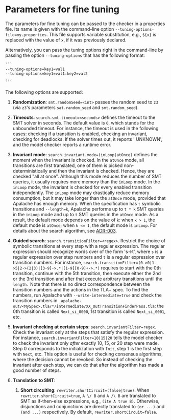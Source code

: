 Parameters for fine tuning
==========================

The parameters for fine tuning can be passed to the checker in a properties
file.  Its name is given with the command-line option `--tuning-options-file=my.properties`.
This file supports variable substitution, e.g., `${x}` is replaced with the
value of `x`, if it was previously declared.

Alternatively, you can pass the tuning options right in the command-line by
passing the option `--tuning-options` that has the following format:

    ```
    --tuning-options=key1=val1
    --tuning-options=key1=val1:key2=val2
    ...
    ```

The following options are supported:

1. __Randomization__: `smt.randomSeed=<int>` passes the random seed to `z3` (via
   `z3`'s parameters `sat.random_seed` and `smt.random_seed`).

2. __Timeouts__: `search.smt.timeout=<seconds>` defines the timeout to the SMT solver in seconds. The default value
   is `0`, which stands for the unbounded timeout. For instance, the timeout is used in the following cases: checking if
   a transition is enabled, checking an invariant, checking for deadlocks. If the solver times out, it reports '
   UNKNOWN', and the model checker reports a runtime error.

3. __Invariant mode__: `search.invariant.mode=(inLoop|atOnce)` defines the moment when the invariant is checked. In
   the `atOnce` mode, all transitions are first translated, one of them is picked non-deterministically and then the
   invariant is checked. Hence, they are checked "all at once". Although this mode reduces the number of SMT queries, it
   usually requires more memory than the
   `inLoop` mode. In the `inLoop` mode, the invariant is checked for every enabled transition independently.
   The `inLoop` mode may drastically reduce memory consumption, but it may take longer than the `atOnce` mode, provided
   that Apalache has enough memory. When the specification has `t` symbolic transitions and `--length=k`, Apalache
   performs up to `t * k` SMT queries in the `inLoop`
   mode and up to `t` SMT queries in the `atOnce` mode. As a result, the default mode depends on the value of `k`:
   when `k > 1`, the default mode is `atOnce`; when `k <= 1`, the default mode is `inLoop`. For details about the search
   algorithm, see [ADR-003][].

4. __Guided search__: `search.transitionFilter=<regex>`. Restrict the choice of symbolic transitions at every step with
   a regular expression. The regular expression should recognize words over of the form 's->t', where `s` is a regular
   expression over step numbers and `t` is a regular expression over transition numbers. For instance,
   `search.transitionFilter=(0->0|1->5|2->(2|3)|[3-9]->.*|[1-9][0-9]+->.*)`
   requires to start with the 0th transition, continue with the 5th transition, then execute either the 2nd or the 3rd
   transition and after that execute arbitrary transitions until the `length.` Note that there is no direct
   correspondence between the transition numbers and the actions in the TLA+ spec. To find the numbers, run Apalache
   with `--write-intermediate=true` and check the transition numbers in
   `_apalache-out/<MySpec>.tla/*/intermediate/XX_OutTransitionFinderPass.tla`: the 0th transition is
   called `Next_si_0000`, 1st transition is called
   `Next_si_0001`, etc.

5. __Invariant checking at certain steps__: `search.invariantFilter=regex`. Check the invariant only at the steps that
   satisfy the regular expression. For instance, `search.invariantFilter=10|15|20` tells the model checker to check the
   invariant only *after* exactly 10, 15, or 20 step were made. Step 0 corresponds to the initialization with ``Init``,
   step 1 is the first step with ``Next``, etc. This option is useful for checking consensus algorithms, where the
   decision cannot be revoked. So instead of checking the invariant after each step, we can do that after the algorithm
   has made a good number of steps.

6. __Translation to SMT__:

   1. __Short circuiting__: `rewriter.shortCircuit=(false|true)`. When
      `rewriter.shortCircuit=true`, `A \/ B` and `A /\ B` are translated to SMT as if-then-else expressions,
      e.g., `(ite A true B)`. Otherwise, disjunctions and conjunctions are directly translated to `(or ...)` and
      `(and ...)` respectively. By default, `rewriter.shortCircuit=false`.

[ADR-003]: ../adr/003adr-trex.md      
